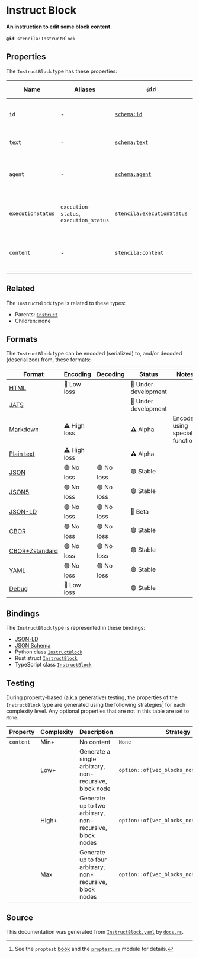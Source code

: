 # Instruct Block

**An instruction to edit some block content.**

**`@id`**: `stencila:InstructBlock`

## Properties

The `InstructBlock` type has these properties:

| Name              | Aliases                                | `@id`                                      | Type                                                                                                                                                                                                                                                                                                                                          | Description                                   | Inherited from                                                                                       |
| ----------------- | -------------------------------------- | ------------------------------------------ | --------------------------------------------------------------------------------------------------------------------------------------------------------------------------------------------------------------------------------------------------------------------------------------------------------------------------------------------- | --------------------------------------------- | ---------------------------------------------------------------------------------------------------- |
| `id`              | -                                      | [`schema:id`](https://schema.org/id)       | [`String`](https://github.com/stencila/stencila/blob/main/docs/reference/schema/data/string.md)                                                                                                                                                                                                                                               | The identifier for this item.                 | [`Entity`](https://github.com/stencila/stencila/blob/main/docs/reference/schema/other/entity.md)     |
| `text`            | -                                      | [`schema:text`](https://schema.org/text)   | [`String`](https://github.com/stencila/stencila/blob/main/docs/reference/schema/data/string.md)                                                                                                                                                                                                                                               | The text of the instruction.                  | [`Instruct`](https://github.com/stencila/stencila/blob/main/docs/reference/schema/edits/instruct.md) |
| `agent`           | -                                      | [`schema:agent`](https://schema.org/agent) | [`Person`](https://github.com/stencila/stencila/blob/main/docs/reference/schema/other/person.md) \| [`Organization`](https://github.com/stencila/stencila/blob/main/docs/reference/schema/other/organization.md) \| [`SoftwareApplication`](https://github.com/stencila/stencila/blob/main/docs/reference/schema/works/software-application.md) | The agent that executed the instruction.      | [`Instruct`](https://github.com/stencila/stencila/blob/main/docs/reference/schema/edits/instruct.md) |
| `executionStatus` | `execution-status`, `execution_status` | `stencila:executionStatus`                 | [`ExecutionStatus`](https://github.com/stencila/stencila/blob/main/docs/reference/schema/flow/execution-status.md)                                                                                                                                                                                                                            | Status of the execution of the instruction.   | [`Instruct`](https://github.com/stencila/stencila/blob/main/docs/reference/schema/edits/instruct.md) |
| `content`         | -                                      | `stencila:content`                         | [`Block`](https://github.com/stencila/stencila/blob/main/docs/reference/schema/prose/block.md)*                                                                                                                                                                                                                                               | The content to which the instruction applies. | -                                                                                                    |

## Related

The `InstructBlock` type is related to these types:

- Parents: [`Instruct`](https://github.com/stencila/stencila/blob/main/docs/reference/schema/edits/instruct.md)
- Children: none

## Formats

The `InstructBlock` type can be encoded (serialized) to, and/or decoded (deserialized) from, these formats:

| Format                                                                                             | Encoding         | Decoding     | Status                 | Notes                          |
| -------------------------------------------------------------------------------------------------- | ---------------- | ------------ | ---------------------- | ------------------------------ |
| [HTML](https://github.com/stencila/stencila/blob/main/docs/reference/formats/html.md)              | 🔷 Low loss       |              | 🚧 Under development    |                                |
| [JATS](https://github.com/stencila/stencila/blob/main/docs/reference/formats/jats.md)              |                  |              | 🚧 Under development    |                                |
| [Markdown](https://github.com/stencila/stencila/blob/main/docs/reference/formats/markdown.md)      | ⚠️ High loss     |              | ⚠️ Alpha               | Encoded using special function |
| [Plain text](https://github.com/stencila/stencila/blob/main/docs/reference/formats/text.md)        | ⚠️ High loss     |              | ⚠️ Alpha               |                                |
| [JSON](https://github.com/stencila/stencila/blob/main/docs/reference/formats/json.md)              | 🟢 No loss        | 🟢 No loss    | 🟢 Stable               |                                |
| [JSON5](https://github.com/stencila/stencila/blob/main/docs/reference/formats/json5.md)            | 🟢 No loss        | 🟢 No loss    | 🟢 Stable               |                                |
| [JSON-LD](https://github.com/stencila/stencila/blob/main/docs/reference/formats/jsonld.md)         | 🟢 No loss        | 🟢 No loss    | 🔶 Beta                 |                                |
| [CBOR](https://github.com/stencila/stencila/blob/main/docs/reference/formats/cbor.md)              | 🟢 No loss        | 🟢 No loss    | 🟢 Stable               |                                |
| [CBOR+Zstandard](https://github.com/stencila/stencila/blob/main/docs/reference/formats/cborzst.md) | 🟢 No loss        | 🟢 No loss    | 🟢 Stable               |                                |
| [YAML](https://github.com/stencila/stencila/blob/main/docs/reference/formats/yaml.md)              | 🟢 No loss        | 🟢 No loss    | 🟢 Stable               |                                |
| [Debug](https://github.com/stencila/stencila/blob/main/docs/reference/formats/debug.md)            | 🔷 Low loss       |              | 🟢 Stable               |                                |

## Bindings

The `InstructBlock` type is represented in these bindings:

- [JSON-LD](https://stencila.org/InstructBlock.jsonld)
- [JSON Schema](https://stencila.org/InstructBlock.schema.json)
- Python class [`InstructBlock`](https://github.com/stencila/stencila/blob/main/python/python/stencila/types/instruct_block.py)
- Rust struct [`InstructBlock`](https://github.com/stencila/stencila/blob/main/rust/schema/src/types/instruct_block.rs)
- TypeScript class [`InstructBlock`](https://github.com/stencila/stencila/blob/main/ts/src/types/InstructBlock.ts)

## Testing

During property-based (a.k.a generative) testing, the properties of the `InstructBlock` type are generated using the following strategies[^1] for each complexity level. Any optional properties that are not in this table are set to `None`.

| Property  | Complexity | Description                                               | Strategy                                  |
| --------- | ---------- | --------------------------------------------------------- | ----------------------------------------- |
| `content` | Min+       | No content                                                | `None`                                    |
|           | Low+       | Generate a single arbitrary, non-recursive, block node    | `option::of(vec_blocks_non_recursive(1))` |
|           | High+      | Generate up to two arbitrary, non-recursive, block nodes  | `option::of(vec_blocks_non_recursive(2))` |
|           | Max        | Generate up to four arbitrary, non-recursive, block nodes | `option::of(vec_blocks_non_recursive(4))` |

## Source

This documentation was generated from [`InstructBlock.yaml`](https://github.com/stencila/stencila/blob/main/schema/InstructBlock.yaml) by [`docs.rs`](https://github.com/stencila/stencila/blob/main/rust/schema-gen/src/docs.rs).

[^1]: See the `proptest` [book](https://proptest-rs.github.io/proptest/) and the [`proptest.rs`](https://github.com/stencila/stencila/blob/main/rust/schema/src/proptests.rs) module for details.